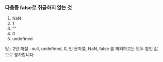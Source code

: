 ### 다음중 false로 취급하지 않는 것


1)  NaN
2)  1
3)  ""
4)  0
5)  undefined


답 : 2번
해설 : null, undefined, 0, 빈 문자열, NaN, false 를 제외하고는 모두 참인 값으로 평가합니다.